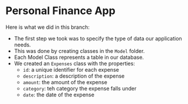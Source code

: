 # Personal Finance App

Here is what we did in this branch:

- The first step we took was to specify the type of data our application needs. 
- This was done by creating classes in the `Model` folder.
- Each Model Class represents a table in our database.
- We created an `Expenses` class with the properties:   
    - `id`: a unique identifier for each expense
    - `description`: a description of the expense
    - `amount`: the amount of the expense
    - `category`: teh category the expense falls under
    - `date`: the date of the expense